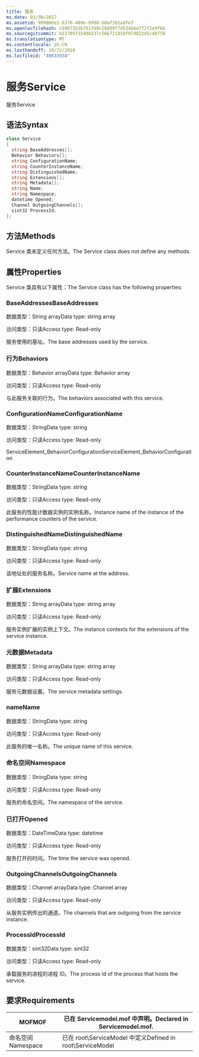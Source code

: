 ```yaml
---
title: 服务
ms.date: 03/30/2017
ms.assetid: 999806e1-6376-409e-b998-b0af391adfe7
ms.openlocfilehash: c59672b3b7617d9c28d99f7d534b6e7f2f2e9fbb
ms.sourcegitcommit: b22705f1540b237c566721018f974822d5cd8758
ms.translationtype: MT
ms.contentlocale: zh-CN
ms.lasthandoff: 10/22/2018
ms.locfileid: "49633934"
---
```

# <a name="service"></a><span data-ttu-id="0a010-102">服务</span><span class="sxs-lookup"><span data-stu-id="0a010-102">Service</span></span>
<span data-ttu-id="0a010-103">服务</span><span class="sxs-lookup"><span data-stu-id="0a010-103">Service</span></span>  
  
## <a name="syntax"></a><span data-ttu-id="0a010-104">语法</span><span class="sxs-lookup"><span data-stu-id="0a010-104">Syntax</span></span>  
  
```csharp
class Service  
{  
  string BaseAddresses[];  
  Behavior Behaviors[];  
  string ConfigurationName;  
  string CounterInstanceName;  
  string DistinguishedName;  
  string Extensions[];  
  string Metadata[];  
  string Name;  
  string Namespace;  
  datetime Opened;  
  Channel OutgoingChannels[];  
  sint32 ProcessId;  
};  
```  
  
## <a name="methods"></a><span data-ttu-id="0a010-105">方法</span><span class="sxs-lookup"><span data-stu-id="0a010-105">Methods</span></span>  
 <span data-ttu-id="0a010-106">Service 类未定义任何方法。</span><span class="sxs-lookup"><span data-stu-id="0a010-106">The Service class does not define any methods.</span></span>  
  
## <a name="properties"></a><span data-ttu-id="0a010-107">属性</span><span class="sxs-lookup"><span data-stu-id="0a010-107">Properties</span></span>  
 <span data-ttu-id="0a010-108">Service 类具有以下属性：</span><span class="sxs-lookup"><span data-stu-id="0a010-108">The Service class has the following properties:</span></span>  
  
### <a name="baseaddresses"></a><span data-ttu-id="0a010-109">BaseAddresses</span><span class="sxs-lookup"><span data-stu-id="0a010-109">BaseAddresses</span></span>  
 <span data-ttu-id="0a010-110">数据类型：String array</span><span class="sxs-lookup"><span data-stu-id="0a010-110">Data type: string array</span></span>  
  
 <span data-ttu-id="0a010-111">访问类型：只读</span><span class="sxs-lookup"><span data-stu-id="0a010-111">Access type: Read-only</span></span>  
  
 <span data-ttu-id="0a010-112">服务使用的基址。</span><span class="sxs-lookup"><span data-stu-id="0a010-112">The base addresses used by the service.</span></span>  
  
### <a name="behaviors"></a><span data-ttu-id="0a010-113">行为</span><span class="sxs-lookup"><span data-stu-id="0a010-113">Behaviors</span></span>  
 <span data-ttu-id="0a010-114">数据类型：Behavior array</span><span class="sxs-lookup"><span data-stu-id="0a010-114">Data type: Behavior array</span></span>  
  
 <span data-ttu-id="0a010-115">访问类型：只读</span><span class="sxs-lookup"><span data-stu-id="0a010-115">Access type: Read-only</span></span>  
  
 <span data-ttu-id="0a010-116">与此服务关联的行为。</span><span class="sxs-lookup"><span data-stu-id="0a010-116">The behaviors associated with this service.</span></span>  
  
### <a name="configurationname"></a><span data-ttu-id="0a010-117">ConfigurationName</span><span class="sxs-lookup"><span data-stu-id="0a010-117">ConfigurationName</span></span>  
 <span data-ttu-id="0a010-118">数据类型：String</span><span class="sxs-lookup"><span data-stu-id="0a010-118">Data type: string</span></span>  
  
 <span data-ttu-id="0a010-119">访问类型：只读</span><span class="sxs-lookup"><span data-stu-id="0a010-119">Access type: Read-only</span></span>  
  
 <span data-ttu-id="0a010-120">ServiceElement_BehaviorConfiguration</span><span class="sxs-lookup"><span data-stu-id="0a010-120">ServiceElement_BehaviorConfiguration</span></span>  
  
### <a name="counterinstancename"></a><span data-ttu-id="0a010-121">CounterInstanceName</span><span class="sxs-lookup"><span data-stu-id="0a010-121">CounterInstanceName</span></span>  
 <span data-ttu-id="0a010-122">数据类型：String</span><span class="sxs-lookup"><span data-stu-id="0a010-122">Data type: string</span></span>  
  
 <span data-ttu-id="0a010-123">访问类型：只读</span><span class="sxs-lookup"><span data-stu-id="0a010-123">Access type: Read-only</span></span>  
  
 <span data-ttu-id="0a010-124">此服务的性能计数器实例的实例名称。</span><span class="sxs-lookup"><span data-stu-id="0a010-124">Instance name of the instance of the performance counters of the service.</span></span>  
  
### <a name="distinguishedname"></a><span data-ttu-id="0a010-125">DistinguishedName</span><span class="sxs-lookup"><span data-stu-id="0a010-125">DistinguishedName</span></span>  
 <span data-ttu-id="0a010-126">数据类型：String</span><span class="sxs-lookup"><span data-stu-id="0a010-126">Data type: string</span></span>  
  
 <span data-ttu-id="0a010-127">访问类型：只读</span><span class="sxs-lookup"><span data-stu-id="0a010-127">Access type: Read-only</span></span>  
  
 <span data-ttu-id="0a010-128">该地址处的服务名称。</span><span class="sxs-lookup"><span data-stu-id="0a010-128">Service name at the address.</span></span>  
  
### <a name="extensions"></a><span data-ttu-id="0a010-129">扩展</span><span class="sxs-lookup"><span data-stu-id="0a010-129">Extensions</span></span>  
 <span data-ttu-id="0a010-130">数据类型：String array</span><span class="sxs-lookup"><span data-stu-id="0a010-130">Data type: string array</span></span>  
  
 <span data-ttu-id="0a010-131">访问类型：只读</span><span class="sxs-lookup"><span data-stu-id="0a010-131">Access type: Read-only</span></span>  
  
 <span data-ttu-id="0a010-132">服务实例扩展的实例上下文。</span><span class="sxs-lookup"><span data-stu-id="0a010-132">The instance contexts for the extensions of the service instance.</span></span>  
  
### <a name="metadata"></a><span data-ttu-id="0a010-133">元数据</span><span class="sxs-lookup"><span data-stu-id="0a010-133">Metadata</span></span>  
 <span data-ttu-id="0a010-134">数据类型：String array</span><span class="sxs-lookup"><span data-stu-id="0a010-134">Data type: string array</span></span>  
  
 <span data-ttu-id="0a010-135">访问类型：只读</span><span class="sxs-lookup"><span data-stu-id="0a010-135">Access type: Read-only</span></span>  
  
 <span data-ttu-id="0a010-136">服务元数据设置。</span><span class="sxs-lookup"><span data-stu-id="0a010-136">The service metadata settings.</span></span>  
  
### <a name="name"></a><span data-ttu-id="0a010-137">name</span><span class="sxs-lookup"><span data-stu-id="0a010-137">Name</span></span>  
 <span data-ttu-id="0a010-138">数据类型：String</span><span class="sxs-lookup"><span data-stu-id="0a010-138">Data type: string</span></span>  
  
 <span data-ttu-id="0a010-139">访问类型：只读</span><span class="sxs-lookup"><span data-stu-id="0a010-139">Access type: Read-only</span></span>  
  
 <span data-ttu-id="0a010-140">此服务的唯一名称。</span><span class="sxs-lookup"><span data-stu-id="0a010-140">The unique name of this service.</span></span>  
  
### <a name="namespace"></a><span data-ttu-id="0a010-141">命名空间</span><span class="sxs-lookup"><span data-stu-id="0a010-141">Namespace</span></span>  
 <span data-ttu-id="0a010-142">数据类型：String</span><span class="sxs-lookup"><span data-stu-id="0a010-142">Data type: string</span></span>  
  
 <span data-ttu-id="0a010-143">访问类型：只读</span><span class="sxs-lookup"><span data-stu-id="0a010-143">Access type: Read-only</span></span>  
  
 <span data-ttu-id="0a010-144">服务的命名空间。</span><span class="sxs-lookup"><span data-stu-id="0a010-144">The namespace of the service.</span></span>  
  
### <a name="opened"></a><span data-ttu-id="0a010-145">已打开</span><span class="sxs-lookup"><span data-stu-id="0a010-145">Opened</span></span>  
 <span data-ttu-id="0a010-146">数据类型：DateTime</span><span class="sxs-lookup"><span data-stu-id="0a010-146">Data type: datetime</span></span>  
  
 <span data-ttu-id="0a010-147">访问类型：只读</span><span class="sxs-lookup"><span data-stu-id="0a010-147">Access type: Read-only</span></span>  
  
 <span data-ttu-id="0a010-148">服务打开的时间。</span><span class="sxs-lookup"><span data-stu-id="0a010-148">The time the service was opened.</span></span>  
  
### <a name="outgoingchannels"></a><span data-ttu-id="0a010-149">OutgoingChannels</span><span class="sxs-lookup"><span data-stu-id="0a010-149">OutgoingChannels</span></span>  
 <span data-ttu-id="0a010-150">数据类型：Channel array</span><span class="sxs-lookup"><span data-stu-id="0a010-150">Data type: Channel array</span></span>  
  
 <span data-ttu-id="0a010-151">访问类型：只读</span><span class="sxs-lookup"><span data-stu-id="0a010-151">Access type: Read-only</span></span>  
  
 <span data-ttu-id="0a010-152">从服务实例传出的通道。</span><span class="sxs-lookup"><span data-stu-id="0a010-152">The channels that are outgoing from the service instance.</span></span>  
  
### <a name="processid"></a><span data-ttu-id="0a010-153">ProcessId</span><span class="sxs-lookup"><span data-stu-id="0a010-153">ProcessId</span></span>  
 <span data-ttu-id="0a010-154">数据类型：sint32</span><span class="sxs-lookup"><span data-stu-id="0a010-154">Data type: sint32</span></span>  
  
 <span data-ttu-id="0a010-155">访问类型：只读</span><span class="sxs-lookup"><span data-stu-id="0a010-155">Access type: Read-only</span></span>  
  
 <span data-ttu-id="0a010-156">承载服务的进程的进程 ID。</span><span class="sxs-lookup"><span data-stu-id="0a010-156">The process id of the process that hosts the service.</span></span>  
  
## <a name="requirements"></a><span data-ttu-id="0a010-157">要求</span><span class="sxs-lookup"><span data-stu-id="0a010-157">Requirements</span></span>  
  
|<span data-ttu-id="0a010-158">MOF</span><span class="sxs-lookup"><span data-stu-id="0a010-158">MOF</span></span>|<span data-ttu-id="0a010-159">已在 Servicemodel.mof 中声明。</span><span class="sxs-lookup"><span data-stu-id="0a010-159">Declared in Servicemodel.mof.</span></span>|  
|---------|-----------------------------------|  
|<span data-ttu-id="0a010-160">命名空间</span><span class="sxs-lookup"><span data-stu-id="0a010-160">Namespace</span></span>|<span data-ttu-id="0a010-161">已在 root\ServiceModel 中定义</span><span class="sxs-lookup"><span data-stu-id="0a010-161">Defined in root\ServiceModel</span></span>|
